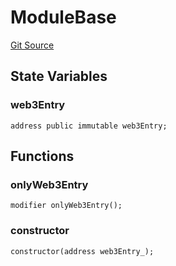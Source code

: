 # ModuleBase
[Git Source](https://github.com/Crossbell-Box/Crossbell-Contracts/blob/34b32749a8bd5815fbe2026db07c401bb7f54d20/contracts/modules/ModuleBase.sol)


## State Variables
### web3Entry

```solidity
address public immutable web3Entry;
```


## Functions
### onlyWeb3Entry


```solidity
modifier onlyWeb3Entry();
```

### constructor


```solidity
constructor(address web3Entry_);
```

